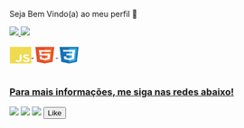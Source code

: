 Seja Bem Vindo(a) ao meu perfil 👻
<div>
   <a href="https://github.com/Lucas-G-Siqueira">
   <img height="180em" src="https://github-readme-stats.vercel.app/api?username=Lucas-G-Siqueira&show_icons=true&theme=tokyonight&include_all_commits=true&count_private=true"/>
   <img height="180em" src="https://github-readme-stats.vercel.app/api/top-langs/?username=Lucas-G-Siqueira&layout=compact&langs_count=6&theme=tokyonight"/>
</div>
    
<div style="display: inline_block"><br>
  <img align="center" alt="Js" height="30" width="39" src="https://raw.githubusercontent.com/devicons/devicon/master/icons/javascript/javascript-plain.svg">
  <img align="center" alt="HTML" height="30" width="39" src="https://raw.githubusercontent.com/devicons/devicon/master/icons/html5/html5-original.svg">
  <img align="center" alt="CSS" height="30" width="39" src="https://raw.githubusercontent.com/devicons/devicon/master/icons/css3/css3-original.svg">
</div>
 
<br>
 
### Para mais informações, me siga nas redes abaixo!
 
<div> 
  <a href="https://instagram.com/luscas.siqueira" target="_blank"><img src="https://img.shields.io/badge/-Instagram-%23E4405F?style=for-the-badge&logo=instagram&logoColor=white" target="_blank"></a>
  <a href = "mailto:lucasgabrielsiqueira9@gmail.com"><img src="https://img.shields.io/badge/-Gmail-%23333?style=for-the-badge&logo=gmail&logoColor=white" target="_blank"></a>
  <a href="https://www.linkedin.com/in/lucas-gabriel-siqueira-021020207" target="_blank"><img src="https://img.shields.io/badge/-LinkedIn-%230077B5?style=for-the-badge&logo=linkedin&logoColor=white" target="_blank"></a>
   <button>Like</button>
</div>
